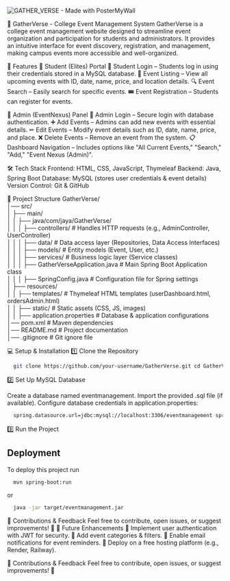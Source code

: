 
![GATHER_VERSE - Made with PosterMyWall](https://github.com/user-attachments/assets/91f91182-466f-48c2-9783-b3bd03e2793a)

📌 GatherVerse - College Event Management System
GatherVerse is a college event management website designed to streamline event organization and participation for students and administrators. It provides an intuitive interface for event discovery, registration, and management, making campus events more accessible and well-organized.

🚀 Features
🔹 Student (Elites) Portal
👤 Student Login – Students log in using their credentials stored in a MySQL database.
📅 Event Listing – View all upcoming events with ID, date, name, price, and location details.
🔍 Event Search – Easily search for specific events.
🎟 Event Registration – Students can register for events.

🔹 Admin (EventNexus) Panel
🔐 Admin Login – Secure login with database authentication.
➕ Add Events – Admins can add new events with essential details.
✏ Edit Events – Modify event details such as ID, date, name, price, and place.
❌ Delete Events – Remove an event from the system.
📋 Dashboard Navigation – Includes options like "All Current Events," "Search," "Add," "Event Nexus (Admin)".

🛠️ Tech Stack
Frontend: HTML, CSS, JavaScript, Thymeleaf
Backend: Java, Spring Boot
Database: MySQL (stores user credentials & event details)
Version Control: Git & GitHub

📂 Project Structure
GatherVerse/  
│── src/  
│   ├── main/  
│   │   ├── java/com/jaya/GatherVerse/  
│   │   │   ├── controllers/           # Handles HTTP requests (e.g., AdminController, UserController)  
│   │   │   ├── data/                   # Data access layer (Repositories, Data Access Interfaces)  
│   │   │   ├── models/                 # Entity models (Event, User, etc.)  
│   │   │   ├── services/               # Business logic layer (Service classes)  
│   │   │   ├── GatherVerseApplication.java  # Main Spring Boot Application class  
│   │   │   ├── SpringConfig.java        # Configuration file for Spring settings  
│   ├── resources/  
│   │   ├── templates/                   # Thymeleaf HTML templates (userDashboard.html, ordersAdmin.html)  
│   │   ├── static/                       # Static assets (CSS, JS, images)  
│   │   ├── application.properties        # Database & application configurations  
│── pom.xml                               # Maven dependencies  
│── README.md                             # Project documentation  
│── .gitignore                            # Git ignore file  


💻 Setup & Installation 
1️⃣ Clone the Repository 
```bash
  git clone https://github.com/your-username/GatherVerse.git cd GatherVerse 
```
2️⃣ Set Up MySQL Database

Create a database named eventmanagement. 
Import the provided .sql file (if available). 
Configure database credentials in application.properties: 
```bash
  spring.datasource.url=jdbc:mysql://localhost:3306/eventmanagement spring.datasource.username=root spring.datasource.password=yourpassword spring.jpa.hibernate.ddl-auto=update
```

3️⃣ Run the Project 
## Deployment

To deploy this project run

```bash
  mvn spring-boot:run
```
or
```bash
  java -jar target/eventmanagement.jar
```

📩 Contributions & Feedback Feel free to contribute, open issues, or suggest improvements! 🚀
🌱 Future Enhancements
🔹 Implement user authentication with JWT for security.
🔹 Add event categories & filters.
🔹 Enable email notifications for event reminders.
🔹 Deploy on a free hosting platform (e.g., Render, Railway).

📩 Contributions & Feedback
Feel free to contribute, open issues, or suggest improvements! 🚀
